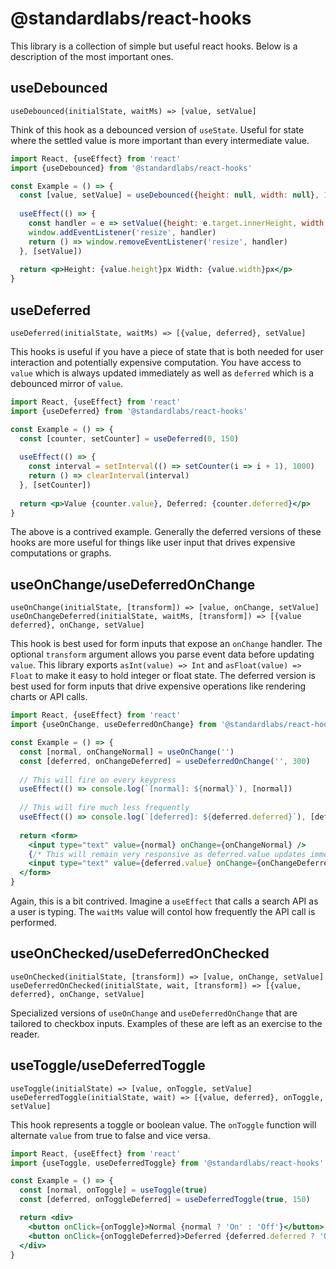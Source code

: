 # @standardlabs/react-hooks

This library is a collection of simple but useful react hooks. Below is a description of the most important ones.

## useDebounced

`useDebounced(initialState, waitMs) => [value, setValue]`

Think of this hook as a debounced version of `useState`. Useful for state where the settled value is more important than every intermediate value.

```jsx
import React, {useEffect} from 'react'
import {useDebounced} from '@standardlabs/react-hooks'

const Example = () => {
  const [value, setValue] = useDebounced({height: null, width: null}, 150)
  
  useEffect(() => {
    const handler = e => setValue({height: e.target.innerHeight, width: e.target.innerWidth})
    window.addEventListener('resize', handler)
    return () => window.removeEventListener('resize', handler)
  }, [setValue])
  
  return <p>Height: {value.height}px Width: {value.width}px</p>
}
```

## useDeferred

`useDeferred(initialState, waitMs) => [{value, deferred}, setValue]`

This hooks is useful if you have a piece of state that is both needed for user interaction and potentially expensive computation. You have access to `value` which is always updated immediately as well as `deferred` which is a debounced mirror of `value`.

```jsx
import React, {useEffect} from 'react'
import {useDeferred} from '@standardlabs/react-hooks'

const Example = () => {
  const [counter, setCounter] = useDeferred(0, 150)
  
  useEffect(() => {
    const interval = setInterval(() => setCounter(i => i + 1), 1000)
    return () => clearInterval(interval)
  }, [setCounter])
  
  return <p>Value {counter.value}, Deferred: {counter.deferred}</p>
}
```

The above is a contrived example. Generally the deferred versions of these hooks are more useful for things like user input that drives expensive computations or graphs.

## useOnChange/useDeferredOnChange

`useOnChange(initialState, [transform]) => [value, onChange, setValue]`
`useOnChangeDeferred(initialState, waitMs, [transform]) => [{value deferred}, onChange, setValue]`

This hook is best used for form inputs that expose an `onChange` handler. The optional `transform` argument allows you parse event data before updating `value`. This library exports `asInt(value) => Int` and `asFloat(value) => Float` to make it easy to hold integer or float state. The deferred version is best used for form inputs that drive expensive operations like rendering charts or API calls.

```jsx
import React, {useEffect} from 'react'
import {useOnChange, useDeferredOnChange} from '@standardlabs/react-hooks'

const Example = () => {
  const [normal, onChangeNormal] = useOnChange('')
  const [deferred, onChangeDeferred] = useDeferredOnChange('', 300)
  
  // This will fire on every keypress
  useEffect(() => console.log(`[normal]: ${normal}`), [normal])
  
  // This will fire much less frequently
  useEffect(() => console.log(`[deferred]: ${deferred.deferred}`), [deferred.deferred])
  
  return <form>
    <input type="text" value={normal} onChange={onChangeNormal} />
    {/* This will remain very responsive as deferred.value updates immediately */}
    <input type="text" value={deferred.value} onChange={onChangeDeferred} />
  </form>
}
```

Again, this is a bit contrived. Imagine a `useEffect` that calls a search API as a user is typing. The `waitMs` value will contol how frequently the API call is performed.

## useOnChecked/useDeferredOnChecked

`useOnChecked(initialState, [transform]) => [value, onChange, setValue]`
`useDeferredOnChecked(initialState, wait, [transform]) => [{value, deferred}, onChange, setValue]`

Specialized versions of `useOnChange` and `useDeferredOnChange` that are tailored to checkbox inputs. Examples of these are left as an exercise to the reader.

## useToggle/useDeferredToggle

`useToggle(initialState) => [value, onToggle, setValue]`
`useDeferredToggle(initialState, wait) => [{value, deferred}, onToggle, setValue]`

This hook represents a toggle or boolean value. The `onToggle` function will alternate `value` from true to false and vice versa.

```jsx
import React, {useEffect} from 'react'
import {useToggle, useDeferredToggle} from '@standardlabs/react-hooks'

const Example = () => {
  const [normal, onToggle] = useToggle(true)
  const [deferred, onToggleDeferred] = useDeferredToggle(true, 150)

  return <div>
    <button onClick={onToggle}>Normal {normal ? 'On' : 'Off'}</button>
    <button onClick={onToggleDeferred}>Deferred {deferred.deferred ? 'On' : 'Off'}</button>
  </div>
}
```
